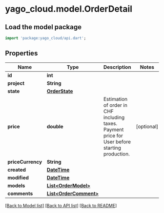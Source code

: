 # yago_cloud.model.OrderDetail

## Load the model package
```dart
import 'package:yago_cloud/api.dart';
```

## Properties
Name | Type | Description | Notes
------------ | ------------- | ------------- | -------------
**id** | **int** |  | 
**project** | **String** |  | 
**state** | [**OrderState**](OrderState.md) |  | 
**price** | **double** | Estimation of order in CHF including taxes. Payment price for User before starting production. | [optional] 
**priceCurrency** | **String** |  | 
**created** | [**DateTime**](DateTime.md) |  | 
**modified** | [**DateTime**](DateTime.md) |  | 
**models** | [**List&lt;OrderModel&gt;**](OrderModel.md) |  | 
**comments** | [**List&lt;OrderComment&gt;**](OrderComment.md) |  | 

[[Back to Model list]](../README.md#documentation-for-models) [[Back to API list]](../README.md#documentation-for-api-endpoints) [[Back to README]](../README.md)


